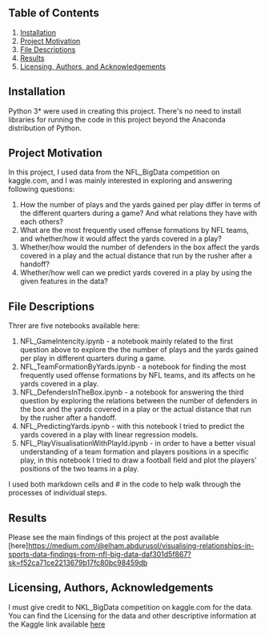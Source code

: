 ## Table of Contents

1. [Installation](#installation)
2. [Project Motivation](#motivation)
3. [File Descriptions](#files)
4. [Results](#results)
5. [Licensing, Authors, and Acknowledgements](#licensing)

## Installation <a name="installation"></a>

Python 3* were used in creating this project. There's no need to install libraries for running the code in this project beyond the Anaconda distribution of Python. 

## Project Motivation<a name="motivation"></a>

In this project, I used data from the NFL_BigData competition on kaggle.com, and I was mainly interested in exploring and answering following questions:

1. How the number of plays and the yards gained per play differ in terms of the different quarters during a game? And what relations they have with each others?
2. What are the most frequently used offense formations by NFL teams, and whether/how it would affect the yards covered in a play?
3. Whether/how would the number of defenders in the box affect the yards covered in a play and the actual distance that run by the rusher after a handoff?
4. Whether/how well can we predict yards covered in a play by using the given features in the data? 

## File Descriptions <a name="files"></a>

Threr are five notebooks available here:

1. NFL_GameIntencity.ipynb - a notebook mainly related to the first question above to explore the the number of plays and the yards gained per play in different quarters during a game.
2. NFL_TeamFormationByYards.ipynb - a notebook for finding the most frequently used offense formations by NFL teams, and its affects on he yards covered in a play.
3. NFL_DefendersInTheBox.ipynb - a notebook for answering the third question by exploring the relations between the number of defenders in the box and the yards covered in a play or the actual distance that run by the rusher after a handoff.
4. NFL_PredictingYards.ipynb - with this notebook I tried to predict the yards covered in a play with linear regression models. 
5. NFL_PlayVisualisationWithPlayId.ipynb - in order to have a better visual understanding of a team formation and players positions in a specific play, in this notebook I tried to draw a football field and plot the players' positions of the two teams in a play.

I used both markdown cells and # in the code to help walk through the processes of individual steps.

## Results<a name="results"></a>

Please see the main findings of this project at the post available [here]https://medium.com/@elham.abdurusol/visualising-relationships-in-sports-data-findings-from-nfl-big-data-daf301d5f867?sk=f52ca71ce2213679b17fc80bc98459db

## Licensing, Authors, Acknowledgements<a name="licensing"></a>

I must give credit to NKL_BigData competition on kaggle.com for the data. You can find the Licensing for the data and other descriptive information at the Kaggle link available [here](https://www.kaggle.com/c/nfl-big-data-bowl-2020/data) 
